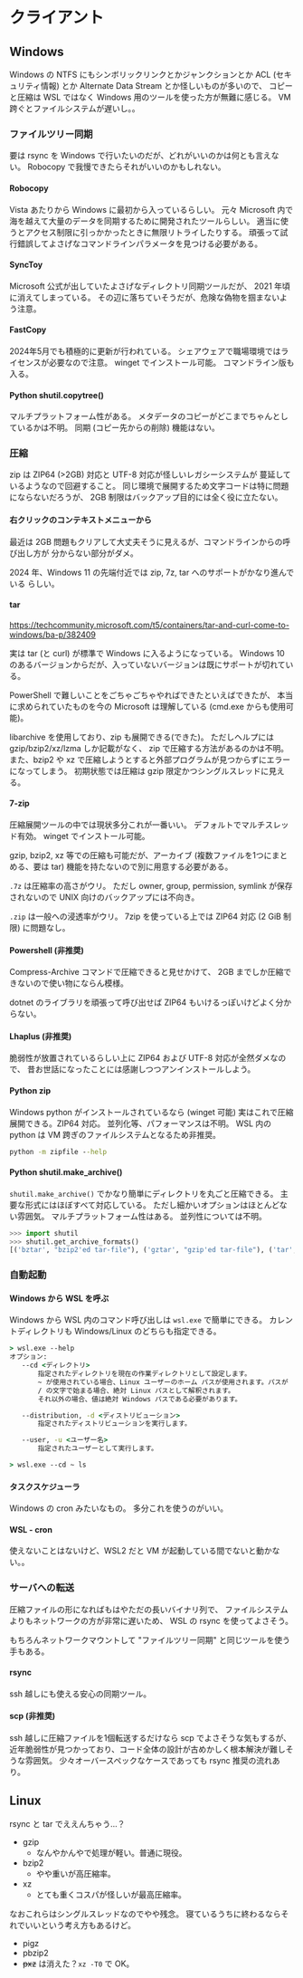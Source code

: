 # クライアント

## Windows

Windows の NTFS にもシンボリックリンクとかジャンクションとか ACL (セキュリティ情報)
とか Alternate Data Stream とか怪しいものが多いので、
コピーと圧縮は WSL ではなく Windows 用のツールを使った方が無難に感じる。
VM 跨ぐとファイルシステムが遅いし。。

### ファイルツリー同期

要は rsync を Windows で行いたいのだが、どれがいいのかは何とも言えない。
Robocopy で我慢できたらそれがいいのかもしれない。

#### Robocopy

Vista あたりから Windows に最初から入っているらしい。
元々 Microsoft 内で海を越えて大量のデータを同期するために開発されたツールらしい。
適当に使うとアクセス制限に引っかかったときに無限リトライしたりする。
頑張って試行錯誤してよさげなコマンドラインパラメータを見つける必要がある。

#### SyncToy

Microsoft 公式が出していたよさげなディレクトリ同期ツールだが、
2021 年頃に消えてしまっている。
その辺に落ちていそうだが、危険な偽物を掴まないよう注意。

#### FastCopy

2024年5月でも積極的に更新が行われている。
シェアウェアで職場環境ではライセンスが必要なので注意。
winget でインストール可能。
コマンドライン版も入る。

#### Python shutil.copytree()

マルチプラットフォーム性がある。
メタデータのコピーがどこまでちゃんとしているかは不明。
同期 (コピー先からの削除) 機能はない。

### 圧縮

zip は ZIP64 (>2GB) 対応と UTF-8 対応が怪しいレガシーシステムが
蔓延しているようなので回避すること。
同じ環境で展開するため文字コードは特に問題にならないだろうが、
2GB 制限はバックアップ目的には全く役に立たない。

#### 右クリックのコンテキストメニューから

最近は 2GB 問題もクリアして大丈夫そうに見えるが、コマンドラインからの呼び出し方が
分からない部分がダメ。

2024 年、Windows 11 の先端付近では zip, 7z, tar へのサポートがかなり進んでいる
らしい。

#### tar

<https://techcommunity.microsoft.com/t5/containers/tar-and-curl-come-to-windows/ba-p/382409>

実は tar (と curl) が標準で Windows に入るようになっている。
Windows 10 のあるバージョンからだが、入っていないバージョンは既にサポートが切れている。

PowerShell で難しいことをごちゃごちゃやればできたといえばできたが、
本当に求められていたものを今の Microsoft は理解している
(cmd.exe からも使用可能)。

libarchive を使用しており、zip も展開できる(できた)。
ただしヘルプには gzip/bzip2/xz/lzma しか記載がなく、
zip で圧縮する方法があるのかは不明。
また、bzip2 や xz で圧縮しようとすると外部プログラムが見つからずにエラーになってしまう。
初期状態では圧縮は gzip 限定かつシングルスレッドに見える。

#### 7-zip

圧縮展開ツールの中では現状多分これが一番いい。
デフォルトでマルチスレッド有効。
winget でインストール可能。

gzip, bzip2, xz 等での圧縮も可能だが、アーカイブ
(複数ファイルを1つにまとめる、要は tar) 機能を持たないので別に用意する必要がある。

`.7z` は圧縮率の高さがウリ。
ただし owner, group, permission, symlink が保存されないので
UNIX 向けのバックアップには不向き。

`.zip` は一般への浸透率がウリ。
7zip を使っている上では ZIP64 対応 (2 GiB 制限) に問題なし。

#### Powershell (非推奨)

Compress-Archive コマンドで圧縮できると見せかけて、
2GB までしか圧縮できないので使い物にならん模様。

dotnet のライブラリを頑張って呼び出せば ZIP64 もいけるっぽいけどよく分からない。

#### Lhaplus (非推奨)

脆弱性が放置されているらしい上に ZIP64 および UTF-8 対応が全然ダメなので、
昔お世話になったことには感謝しつつアンインストールしよう。

#### Python zip

Windows python がインストールされているなら (winget 可能)
実はこれで圧縮展開できる。ZIP64 対応。
並列化等、パフォーマンスは不明。
WSL 内の python は VM 跨ぎのファイルシステムとなるため非推奨。

```bat
python -m zipfile --help
```

#### Python shutil.make_archive()

`shutil.make_archive()` でかなり簡単にディレクトリを丸ごと圧縮できる。
主要な形式にはほぼすべて対応している。
ただし細かいオプションはほとんどない雰囲気。
マルチプラットフォーム性はある。
並列性については不明。

```python
>>> import shutil
>>> shutil.get_archive_formats()
[('bztar', "bzip2'ed tar-file"), ('gztar', "gzip'ed tar-file"), ('tar', 'uncompressed tar file'), ('xztar', "xz'ed tar-file"), ('zip', 'ZIP file')]
```

### 自動起動

#### Windows から WSL を呼ぶ

Windows から WSL 内のコマンド呼び出しは `wsl.exe` で簡単にできる。
カレントディレクトリも Windows/Linux のどちらも指定できる。

```bat
> wsl.exe --help
オプション:
   --cd <ディレクトリ>
       指定されたディレクトリを現在の作業ディレクトリとして設定します。
       ~ が使用されている場合、Linux ユーザーのホーム パスが使用されます。パスが
       / の文字で始まる場合、絶対 Linux パスとして解釈されます。
       それ以外の場合、値は絶対 Windows パスである必要があります。

   --distribution, -d <ディストリビューション>
       指定されたディストリビューションを実行します。

   --user, -u <ユーザー名>
       指定されたユーザーとして実行します。

> wsl.exe --cd ~ ls
```

#### タスクスケジューラ

Windows の cron みたいなもの。
多分これを使うのがいい。

#### WSL - cron

使えないことはないけど、WSL2 だと VM が起動している間でないと動かない。。

### サーバへの転送

圧縮ファイルの形になればもはやただの長いバイナリ列で、
ファイルシステムよりもネットワークの方が非常に遅いため、
WSL の rsync を使ってよさそう。

もちろんネットワークマウントして "ファイルツリー同期" と同じツールを使う手もある。

#### rsync

ssh 越しにも使える安心の同期ツール。

#### scp (非推奨)

ssh 越しに圧縮ファイルを1個転送するだけなら scp でよさそうな気もするが、
近年脆弱性が見つかっており、コード全体の設計が古めかしく根本解決が難しそうな雰囲気。
少々オーバースペックなケースであっても rsync 推奨の流れあり。

## Linux

rsync と tar でええんちゃう…？

* gzip
  * なんやかんやで処理が軽い。普通に現役。
* bzip2
  * やや重いが高圧縮率。
* xz
  * とても重くコスパが怪しいが最高圧縮率。

なおこれらはシングルスレッドなのでやや残念。
寝ているうちに終わるならそれでいいという考え方もあるけど。

* pigz
* pbzip2
* ~~pxz~~ は消えた？`xz -T0` で OK。
